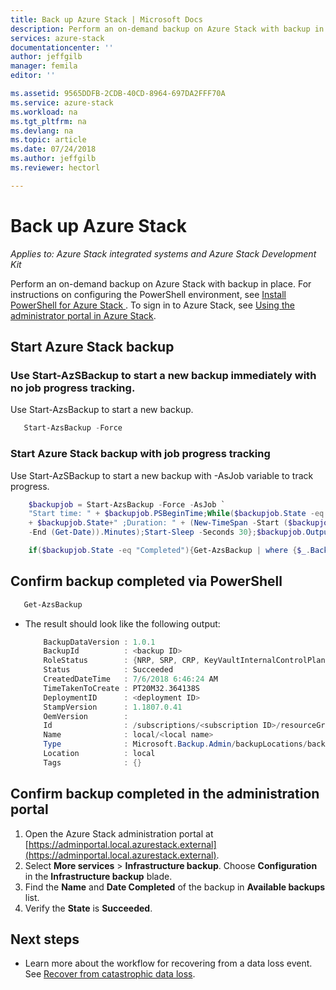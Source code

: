 ```yaml
---
title: Back up Azure Stack | Microsoft Docs
description: Perform an on-demand backup on Azure Stack with backup in place.
services: azure-stack
documentationcenter: ''
author: jeffgilb
manager: femila
editor: ''

ms.assetid: 9565DDFB-2CDB-40CD-8964-697DA2FFF70A
ms.service: azure-stack
ms.workload: na
ms.tgt_pltfrm: na
ms.devlang: na
ms.topic: article
ms.date: 07/24/2018
ms.author: jeffgilb
ms.reviewer: hectorl

---
```

# Back up Azure Stack

*Applies to: Azure Stack integrated systems and Azure Stack Development Kit*

Perform an on-demand backup on Azure Stack with backup in place. For instructions on configuring the PowerShell environment, see [Install PowerShell for Azure Stack ](azure-stack-powershell-install.md). To sign in to Azure Stack, see [Using the administrator portal in Azure Stack](azure-stack-manage-portals.md).

## Start Azure Stack backup

### Use Start-AzSBackup to start a new backup immediately with no job progress tracking. 
Use Start-AzsBackup to start a new backup.

```powershell
   Start-AzsBackup -Force
```

### Start Azure Stack backup with job progress tracking
Use Start-AzSBackup to start a new backup with -AsJob variable to track progress.

```powershell
    $backupjob = Start-AzsBackup -Force -AsJob `
    "Start time: " + $backupjob.PSBeginTime;While($backupjob.State -eq "Running"){("Job is currently: " `
    + $backupjob.State+" ;Duration: " + (New-TimeSpan -Start ($backupjob.PSBeginTime) `
    -End (Get-Date)).Minutes);Start-Sleep -Seconds 30};$backupjob.Output

    if($backupjob.State -eq "Completed"){Get-AzsBackup | where {$_.BackupId -eq $backupjob.Output.BackupId}}
```

## Confirm backup completed via PowerShell

```powershell
   Get-AzsBackup
```

- The result should look like the following output:

  ```powershell
      BackupDataVersion : 1.0.1
      BackupId          : <backup ID>
      RoleStatus        : {NRP, SRP, CRP, KeyVaultInternalControlPlane...}
      Status            : Succeeded
      CreatedDateTime   : 7/6/2018 6:46:24 AM
      TimeTakenToCreate : PT20M32.364138S
      DeploymentID      : <deployment ID>
      StampVersion      : 1.1807.0.41
      OemVersion        : 
      Id                : /subscriptions/<subscription ID>/resourceGroups/System.local/providers/Microsoft.Backup.Admin/backupLocations/local/backups/<backup ID>
      Name              : local/<local name>
      Type              : Microsoft.Backup.Admin/backupLocations/backups
      Location          : local
      Tags              : {}
  ```

## Confirm backup completed in the administration portal

1. Open the Azure Stack administration portal at [https://adminportal.local.azurestack.external](https://adminportal.local.azurestack.external).
2. Select **More services** > **Infrastructure backup**. Choose **Configuration** in the **Infrastructure backup** blade.
3. Find the **Name** and **Date Completed** of the backup in **Available backups** list.
4. Verify the **State** is **Succeeded**.

## Next steps

- Learn more about the workflow for recovering from a data loss event. See [Recover from catastrophic data loss](azure-stack-backup-recover-data.md).
